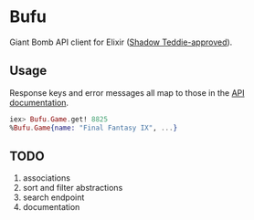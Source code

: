 # Bufu

Giant Bomb API client for Elixir ([Shadow Teddie-approved](https://youtu.be/C2n0T_2SM_4?t=3m52s)).

## Usage

Response keys and error messages all map to those in the [API documentation](http://www.giantbomb.com/api/documentation).

```elixir
iex> Bufu.Game.get! 8825
%Bufu.Game{name: "Final Fantasy IX", ...}
```

## TODO

1. associations
2. sort and filter abstractions
3. search endpoint
4. documentation
